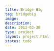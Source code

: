 ```yaml
---
title: Bridge Big
tag: bridgebig
image: 
description: 
date: 2013-03-30
type: project
layout: project.html
status: todo
---
```



